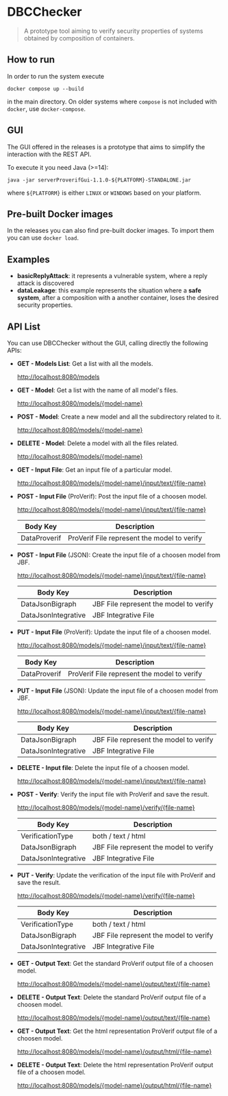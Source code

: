 # DBCChecker

> A prototype tool aiming to verify security properties of systems obtained by composition of containers.

## How to run

In order to run the system execute

    docker compose up --build

in the main directory. On older systems where `compose` is not included with `docker`, use `docker-compose`.

## GUI

The GUI offered in the releases is a prototype that aims to simplify the interaction with the REST API.

To execute it you need Java (>=14):

    java -jar serverProverifGui-1.1.0-${PLATFORM}-STANDALONE.jar

where `${PLATFORM}` is either `LINUX` or `WINDOWS` based on your platform.

## Pre-built Docker images

In the releases you can also find pre-built docker images. To import them you can use `docker load`.

## Examples

- **basicReplyAttack**: it represents a vulnerable system, where a reply attack is discovered
- **dataLeakage**: this example represents the situation where a **safe system**, after a composition with a another container, loses the desired security properties.

## API List

You can use DBCChecker without the GUI, calling directly the following APIs:

- **GET - Models List**: Get a list with all the models.

    <http://localhost:8080/models>

- **GET - Model**: Get a list with the name of all model's files.

    <http://localhost:8080/models/{model-name}>

- **POST - Model**: Create a new model and all the subdirectory related to it.

    <http://localhost:8080/models/{model-name}>

- **DELETE - Model**: Delete a model with all the files related.

    <http://localhost:8080/models/{model-name}>

- **GET - Input File**: Get an input file of a particular model.

    <http://localhost:8080/models/{model-name}/input/text/{file-name}>

- **POST - Input File** (ProVerif): Post the input file of a choosen model.

    <http://localhost:8080/models/{model-name}/input/text/{file-name}>

    | Body Key | Description|
    | --- | --- |
    | DataProverif | ProVerif File represent the model to verify |

- **POST - Input File** (JSON): Create the input file of a choosen model from JBF.

    <http://localhost:8080/models/{model-name}/input/text/{file-name}>

    | Body Key | Description|
    | --- | --- |
    | DataJsonBigraph | JBF File represent the model to verify |
    | DataJsonIntegrative | JBF Integrative File |

- **PUT - Input File** (ProVerif): Update the input file of a choosen model.

    <http://localhost:8080/models/{model-name}/input/text/{file-name}>

    | Body Key | Description|
    | --- | --- |
    | DataProverif | ProVerif File represent the model to verify |

- **PUT - Input File** (JSON): Update the input file of a choosen model from JBF.

    <http://localhost:8080/models/{model-name}/input/text/{file-name}>

    | Body Key | Description|
    | --- | --- |
    | DataJsonBigraph | JBF File represent the model to verify |
    | DataJsonIntegrative | JBF Integrative File |

- **DELETE - Input file**: Delete the input file of a choosen model.

    <http://localhost:8080/models/{model-name}/input/text/{file-name}>

- **POST - Verify**: Verify the input file with ProVerif and save the result.

    <http://localhost:8080/models/{model-name}/verify/{file-name}>

    | Body Key | Description|
    | --- | --- |
    | VerificationType | both / text / html |
    | DataJsonBigraph | JBF File represent the model to verify |
    | DataJsonIntegrative | JBF Integrative File |

- **PUT - Verify**: Update the verification of the input file with ProVerif and save the result.

    <http://localhost:8080/models/{model-name}/verify/{file-name}>

    | Body Key | Description|
    | --- | --- |
    | VerificationType | both / text / html |
    | DataJsonBigraph | JBF File represent the model to verify |
    | DataJsonIntegrative | JBF Integrative File |

- **GET - Output Text**: Get the standard ProVerif output file of a choosen model.

    <http://localhost:8080/models/{model-name}/output/text/{file-name}>

- **DELETE - Output Text**: Delete the standard ProVerif output file of a choosen model.

    <http://localhost:8080/models/{model-name}/output/text/{file-name}>

- **GET - Output Text**: Get the html representation ProVerif output file of a choosen model.

    <http://localhost:8080/models/{model-name}/output/html/{file-name}>

- **DELETE - Output Text**: Delete the html representation ProVerif output file of a choosen model.

    <http://localhost:8080/models/{model-name}/output/html/{file-name}>
